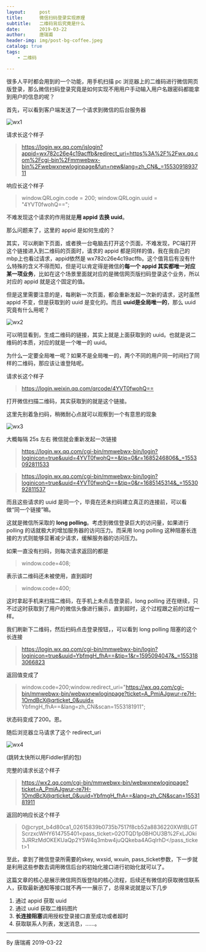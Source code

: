 ```yaml
---
layout:     post
title:      微信扫码登录实现原理 
subtitle:   二维码背后究竟是什么
date:       2019-03-22
author:     唐瑞甫
header-img: img/post-bg-coffee.jpeg
catalog: true
tags: 
    - 二维码

---  
```


很多人平时都会用到的一个功能，用手机扫描 pc 浏览器上的二维码进行微信网页版登录，那么微信扫码登录究竟是如何实现不用用户手动输入用户名跟密码都能拿到用户的信息的呢？  
  
首先，可以看到客户端发送了一个请求到微信的后台服务器  
  
![wx1](https://wx2.sinaimg.cn/mw690/9a30a1bagy1g1c2mnozazj20y60u0nhd.jpg)  
  
请求长这个样子  
  
> https://login.wx.qq.com/jslogin?appid=wx782c26e4c19acffb&redirect_uri=https%3A%2F%2Fwx.qq.com%2Fcgi-bin%2Fmmwebwx-bin%2Fwebwxnewloginpage&fun=new&lang=zh_CN&_=1553091893711  
  
响应长这个样子  
> window.QRLogin.code = 200; window.QRLogin.uuid = "4YVT0fwohQ==";
  
不难发现这个请求的作用就是**用 appid 去换 uuid**。
  
那么问题来了，这里的 appid 是如何生成的？  
  
其实，可以刷新下页面，或者换一台电脑去打开这个页面，不难发现，PC端打开这个链接进入到二维码的页面时，请求的 appid 都是同样的值，我在我自己的mbp上也看过请求，appid依然是 wx782c26e4c19acffb。这个值背后有没有什么特殊的含义不得而知，但是可以肯定得是微信的**每一个 appid 其实都唯一对应某一项业务**，比如在这个场景里面就对应的是微信网页版扫码登录这个业务，所以对应的 appid 就是这个固定的值。  
  

但是这里需要注意的是，每刷新一次页面，都会重新发起一次新的请求，这时虽然 appid 不变，但是获取到的 uuid 是变化的。而且 **uuid是全局唯一的**，那么 uuid 究竟有什么用呢？  
  
![wx2](https://wx4.sinaimg.cn/mw690/9a30a1bagy1g1c2mnj0ltj20us0u0117.jpg)  
  
可以明显看到，生成二维码的链接，其实上就是上面获取到的 uuid。也就是说二维码的本质，对应的就是一个唯一的 uuid。  
  
为什么一定要全局唯一呢？如果不是全局唯一的，两个不同的用户同一时间扫了同样的二维码，那应该让谁登陆呢。  
  
请求长这个样子  
  
> https://login.weixin.qq.com/qrcode/4YVT0fwohQ==  
  
打开微信扫描二维码，其实获取到的就是这个链接。  
  
这里先别着急扫码，稍微耐心点就可以观察到一个有意思的现象  
  
![wx3](https://wx3.sinaimg.cn/mw690/9a30a1bagy1g1c2mnq094j20xv0u0e36.jpg)  
  
大概每隔 25s 左右 微信就会重新发起一次链接  
  
> https://login.wx.qq.com/cgi-bin/mmwebwx-bin/login?loginicon=true&uuid=4YVT0fwohQ==&tip=0&r=1685246806&_=1553092811533  
  
> https://login.wx.qq.com/cgi-bin/mmwebwx-bin/login?loginicon=true&uuid=4YVT0fwohQ==&tip=0&r=1685145314&_=1553092811537
  
而且这些请求的 uuid 是同一个，毕竟在还未扫码建立真正的连接前，可以看做“同一个链接”嘛。  
  
这就是微信所采取的 **long polling**。考虑到微信登录巨大的访问量，如果进行 polling 的话就极大的增加服务器的访问压力。而采用 long polling 这种阻塞长连接的方式则能够显著减少请求，缓解服务器的访问压力。  
  
如果一直没有扫码，则每次请求返回的都是  
  
> window.code=408;  
  
表示该二维码还未被使用，直到超时  
  
> window.code=400;
  
这时拿起手机来扫描二维码，在手机上未点击登录前，long polling 还在继续，只不过这时获取到了用户的微信头像进行展示，直到超时，这个过程跟之前的过程一样。  
  
我们刷新下二维码，然后扫码点击登录按钮，，可以看到 long polling 阻塞的这个长连接
> https://login.wx.qq.com/cgi-bin/mmwebwx-bin/login?loginicon=true&uuid=YbfmgH_fhA==&tip=1&r=1595094047&_=1553183066823  
  
返回值变成了  
  
> window.code=200;window.redirect_uri="https://wx.qq.com/cgi-bin/mmwebwx-bin/webwxnewloginpage?ticket=A_PmiAJgwur-re7H-1OmdBcX@qrticket_0&uuid= YbfmgH_fhA==&lang=zh_CN&scan=1553181911";
  
状态码变成了200。恩。  
  
随后浏览器立马请求了这个 redirect_uri  
  
![wx4](https://wx2.sinaimg.cn/mw690/9a30a1bagy1g1c2mneyq1j20so0or0tx.jpg)  
  
(跳转太快所以用Fiddler抓的包)

完整的请求长这个样子

> https://wx2.qq.com/cgi-bin/mmwebwx-bin/webwxnewloginpage?ticket=A_PmiAJgwur-re7H-1OmdBcX@qrticket_0&uuid=YbfmgH_fhA==&lang=zh_CN&scan=1553181911
  
返回的响应长这个样子  
  
> <error><ret>0</ret><message></message><skey>@crypt_b4d80ca1_02615839b0735b7517f8cb52a8836220</skey><wxsid>XWtBLGTScrzxcWHY</wxsid><wxuin>614755401</wxuin><pass_ticket>02OTQD1p0BHOU3B%2FxLJOki3JRRzMdOKEKUaQp2Y5W4q3mbw4juQQkeba4AGqIrhD</pass_ticket><isgrayscale>1</isgrayscale></error>
    
  
至此，拿到了微信登录所需要的skey, wxsid, wxuin, pass_ticket参数，下一步就是利用这些参数去调用微信后台的初始化接口进行初始化就可以了。  
  
这篇文章的核心是展示微信网页版登陆的核心流程，后续还有微信的获取微信联系人，获取最新通知等接口就不再一一展示了，总得来说就是以下几步   
  
1. 通过 appid 获取 uuid  
2. 通过 uuid 获取二维码图片  
3. **长连接阻塞**调用授权登录接口直至成功或者超时  
4. 获取联系人列表，发送消息，......。  
  
  
  
  


---
  By 唐瑞甫
  2019-03-22

